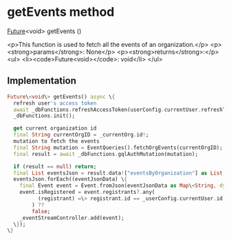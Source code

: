 


# getEvents method








[Future](https:api.flutter.dev/flutter/dart-async/Future-class.html)&lt;void\> getEvents
()





\<p\>This function is used to fetch all the events of an organization.\</p\>
\<p\>\<strong\>params\</strong\>:
  None\</p\>
\<p\>\<strong\>returns\</strong\>:\</p\>
\<ul\>
\<li\>\<code\>Future&lt;void&gt;\</code\>: void\</li\>
\</ul\>



## Implementation

```dart
Future\<void\> getEvents() async \{
  refresh user's access token
  await _dbFunctions.refreshAccessToken(userConfig.currentUser.refreshToken!);
  _dbFunctions.init();

  get current organization id
  final String currentOrgID = _currentOrg.id!;
  mutation to fetch the events
  final String mutation = EventQueries().fetchOrgEvents(currentOrgID);
  final result = await _dbFunctions.gqlAuthMutation(mutation);

  if (result == null) return;
  final List eventsJson = result.data!["eventsByOrganization"] as List;
  eventsJson.forEach((eventJsonData) \{
    final Event event = Event.fromJson(eventJsonData as Map\<String, dynamic\>);
    event.isRegistered = event.registrants?.any(
          (registrant) =\> registrant.id == _userConfig.currentUser.id,
        ) ??
        false;
    _eventStreamController.add(event);
  \});
\}
```







